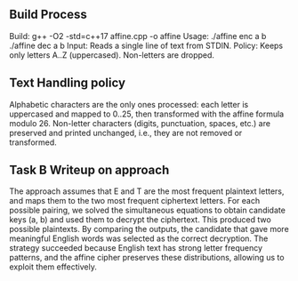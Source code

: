 ## Build Process
Build: g++ -O2 -std=c++17 affine.cpp -o affine
Usage: ./affine enc a b
       ./affine dec a b
Input: Reads a single line of text from STDIN.
Policy: Keeps only letters A..Z (uppercased). Non-letters are dropped.

## Text Handling policy
Alphabetic characters are the only ones processed: each letter is uppercased and mapped to 0..25, then transformed with the affine formula modulo 26.
Non-letter characters (digits, punctuation, spaces, etc.) are preserved and printed unchanged, i.e., they are not removed or transformed.

## Task B Writeup on approach
The approach assumes that E and T are the most frequent plaintext letters, and maps them to the two most frequent ciphertext letters. For each possible pairing, we solved the simultaneous equations to obtain candidate keys (a, b) and used them to decrypt the ciphertext. This produced two possible plaintexts. By comparing the outputs, the candidate that gave more meaningful English words was selected as the correct decryption. The strategy succeeded because English text has strong letter frequency patterns, and the affine cipher preserves these distributions, allowing us to exploit them effectively.